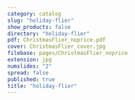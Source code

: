 ```yaml
---
category: catalog
slug: "holiday-flier"
show_products: false
directory: "holiday-flier"
pdf: ChristmasFlier_noprice.pdf
cover: ChristmasFlier_cover.jpg
filebase: pages/ChristmasFlier_noprice
extension: jpg
numslides: "2"
spread: false
published: true
title: "holiday-flier"
---
```


